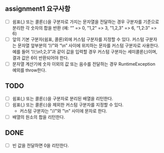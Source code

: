 ## assignment1 요구사항
- [ ]  쉼표(,) 또는 콜론(:)을 구분자로 가지는 문자열을 전달하는 경우 구분자를 기준으로 분리한 각 숫자의 합을 반환 (예: “” => 0, "1,2" => 3, "1,2,3" => 6, “1,2:3” => 6)
- [ ]  앞의 기본 구분자(쉼표, 콜론)외에 커스텀 구분자를 지정할 수 있다. 커스텀 구분자는 문자열 앞부분의 “//”와 “\n” 사이에 위치하는 문자를 커스텀 구분자로 사용한다. 예를 들어 “//;\n1;2;3”과 같이 값을 입력할 경우 커스텀 구분자는 세미콜론(;)이며, 결과 값은 6이 반환되어야 한다.
- [ ]  문자열 계산기에 숫자 이외의 값 또는 음수를 전달하는 경우 RuntimeException 예외를 throw한다.

## TODO
- [ ] 쉼표(,) 또는 콜론(:)을 구분자로 분리된 배열을 리턴한다.
- [ ] 쉼표(,) 또는 콜론(:)을 제외한 커스텀 구분자를 지정할 수 있다.
    - 커스텀 구분자는 "//"와 "\n" 사이에 문자로 한다.
- [ ] 배열의 원소의 합을 리턴한다.

## DONE
- [ ] 빈 값을 전달하면 0을 리턴한다.
